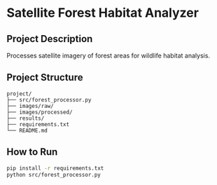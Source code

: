 # Satellite Forest Habitat Analyzer

## Project Description
Processes satellite imagery of forest areas for wildlife habitat analysis.

## Project Structure
```
project/
├── src/forest_processor.py
├── images/raw/
├── images/processed/
├── results/
├── requirements.txt
└── README.md
```

## How to Run
```bash
pip install -r requirements.txt
python src/forest_processor.py
```
